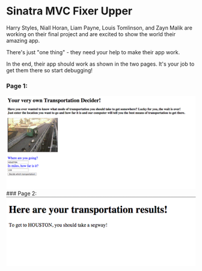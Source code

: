 

# Sinatra MVC Fixer Upper

Harry Styles, Niall Horan, Liam Payne, Louis Tomlinson, and Zayn Malik are working on their final project and are excited to show the world their amazing app.

There's just "one thing" - they need your help to make their app work.

In the end, their app should work as shown in the two pages. It's your job to get them there so start debugging!

### Page 1:
<img src="public/images/Page1_MVC_Fixer_Upper.png">
<br>
### Page 2:

<img src="public/images/Page2_MVC_Fixer_Upper.png">